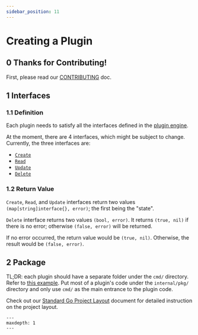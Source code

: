 ```yaml
---
sidebar_position: 11
---
```


# Creating a Plugin

## 0 Thanks for Contributing!

First, please read our [CONTRIBUTING](../CONTRIBUTING.md) doc.

## 1 Interfaces

### 1.1 Definition

Each plugin needs to satisfy all the interfaces defined in the [plugin engine](https://github.com/devstream-io/devstream/blob/main/internal/pkg/pluginengine/plugin.go#L10).

At the moment, there are 4 interfaces, which might be subject to change. Currently, the three interfaces are:

- [`Create`](https://github.com/devstream-io/devstream/blob/main/internal/pkg/pluginengine/plugin.go#L12)
- [`Read`](https://github.com/devstream-io/devstream/blob/main/internal/pkg/pluginengine/plugin.go#L13)
- [`Update`](https://github.com/devstream-io/devstream/blob/main/internal/pkg/pluginengine/plugin.go#L14)
- [`Delete`](https://github.com/devstream-io/devstream/blob/main/internal/pkg/pluginengine/plugin.go#L16)

### 1.2 Return Value

`Create`, `Read`, and `Update` interfaces return two values `(map[string]interface{}, error)`; the first being the "state".

`Delete` interface returns two values `(bool, error)`. It returns `(true, nil)` if there is no error; otherwise `(false, error)` will be returned.

If no error occurred, the return value would be `(true, nil)`. Otherwise, the result would be `(false, error)`.

## 2 Package

TL;DR: each plugin should have a separate folder under the `cmd/` directory. Refer to [this example](../cmd/plugin/githubactions-golang/main.go).
Put most of a plugin's code under the `internal/pkg/` directory and only use `cmd/` as the main entrance to the plugin code.

Check out our [Standard Go Project Layout](./project_layout.md) document for detailed instruction on the project layout.

```{toctree}
---
maxdepth: 1
---
```
